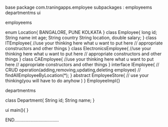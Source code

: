 base package com.traningapps.employee
subpackages :
employeems
departmentms
ui

employeems

enum Location{
  BANGALORE,
  PUNE
  KOLKATA
}
class Employee{
   long id;
   String name
   int age;
   String country
   String location,
   double salary;
}
class ITEmployee{
  //use your thinking here what u want to put here 
  // appropriate constructors and other things
}
class ElectronicsEmployee{
//use your thinking here what u want to put here
// appropriate constructors and other things
}
class CAEmployee{
//use your thinking here what u want to put here
// appropriate constructors and other things
}
interface IEmployee{
  // CRUD operation(adding,removing,updating,deleting employee)
// findAllEmployeeByLocation(*);
}
abstract EmployeeStore{
  // use your thinking(you will have to do anyhow )
}
EmployeeImpl{}


departmentms

class Department{
String id;
String name;
}

ui
main(){
}

END...................................


